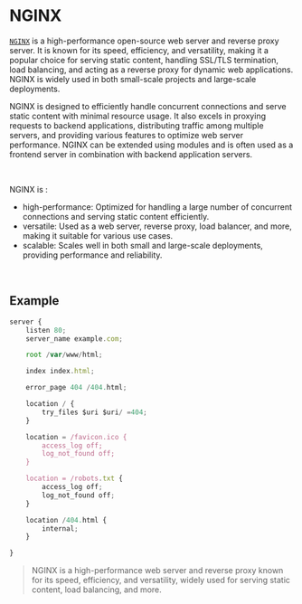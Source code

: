 # NGINX

[`NGINX`](https://www.nginx.com/) is a high-performance open-source web server and reverse proxy server. It is known for its speed, efficiency, and versatility, making it a popular choice for serving static content, handling SSL/TLS termination, load balancing, and acting as a reverse proxy for dynamic web applications. NGINX is widely used in both small-scale projects and large-scale deployments.
<br/>

NGINX is designed to efficiently handle concurrent connections and serve static content with minimal resource usage. It also excels in proxying requests to backend applications, distributing traffic among multiple servers, and providing various features to optimize web server performance. NGINX can be extended using modules and is often used as a frontend server in combination with backend application servers.

<br/>

NGINX is :

- high-performance: Optimized for handling a large number of concurrent connections and serving static content efficiently.
- versatile: Used as a web server, reverse proxy, load balancer, and more, making it suitable for various use cases.
- scalable: Scales well in both small and large-scale deployments, providing performance and reliability.

<br/>

## Example

```ts
server {
    listen 80;
    server_name example.com;

    root /var/www/html;

    index index.html;

    error_page 404 /404.html;

    location / {
        try_files $uri $uri/ =404;
    }

    location = /favicon.ico {
        access_log off;
        log_not_found off;
    }

    location = /robots.txt {
        access_log off;
        log_not_found off;
    }

    location /404.html {
        internal;
    }

}

```

> NGINX is a high-performance web server and reverse proxy known for its speed, efficiency, and versatility, widely used for serving static content, load balancing, and more.
